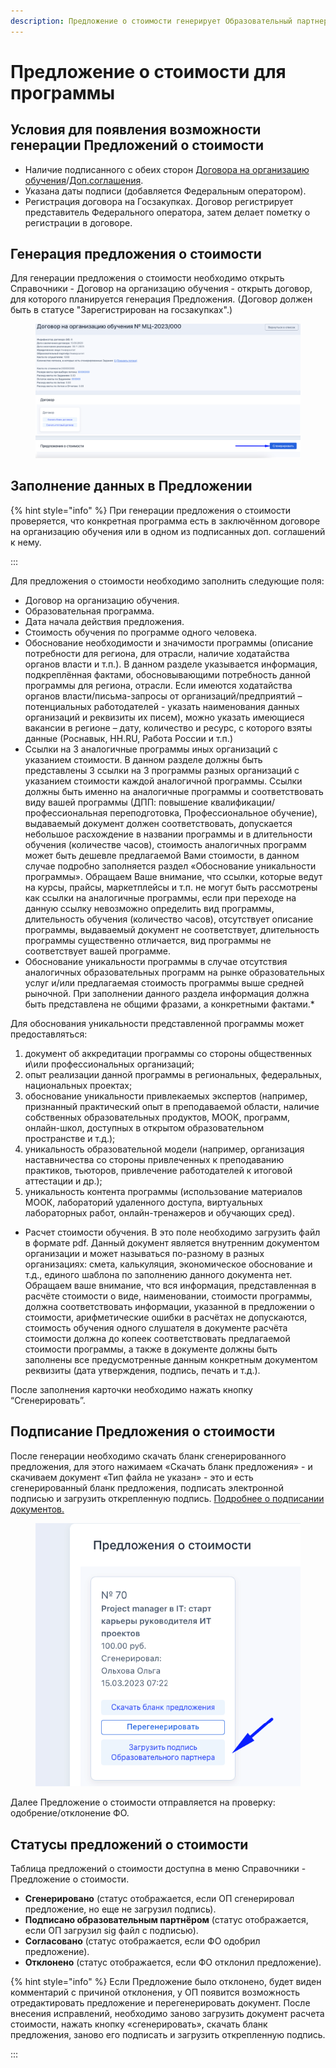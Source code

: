 ```yaml
---
description: Предложение о стоимости генерирует Образовательный партнер
---
```


# Предложение о стоимости для программы

## Условия для появления возможности генерации Предложений о стоимости

* Наличие подписанного с обеих сторон [Договора на организацию обучения](dogovor-na-organizaciyu-obucheniya/)/[Доп.соглашения](dogovor-na-organizaciyu-obucheniya/dopolnitelnoe-soglashenie.md).
* Указана даты подписи (добавляется Федеральным оператором).
* Регистрация договора на Госзакупках. Договор регистрирует представитель Федерального оператора, затем делает пометку о регистрации в договоре.&#x20;

## Генерация предложения о стоимости

Для генерации предложения о стоимости необходимо открыть Справочники - Договор на организацию обучения - открыть договор, для которого планируется генерация Предложения. (Договор должен быть в статусе "Зарегистрирован на госзакупках".)

<figure><img src="../.gitbook/assets/image (127).png" alt=""><figcaption></figcaption></figure>

## Заполнение данных в Предложении

{% hint style="info" %}
При генерации предложения о стоимости проверяется, что конкретная программа есть в заключённом договоре на организацию обучения или в одном из подписанных доп. соглашений к нему.

:::

Для предложения о стоимости необходимо заполнить следующие поля:

* Договор на организацию обучения.
* Образовательная программа.
* Дата начала действия предложения.
* Стоимость обучения по программе одного человека.
* Обоснование необходимости и значимости программы (описание потребности для региона, для отрасли, наличие ходатайства органов власти и т.п.). В данном разделе указывается информация, подкреплённая фактами, обосновывающими потребность данной программы для региона, отрасли. Если имеются ходатайства органов власти/письма-запросы от организаций/предприятий – потенциальных работодателей - указать наименования данных организаций и реквизиты их писем), можно указать имеющиеся вакансии в регионе – дату, количество и ресурс, с которого взяты данные (Роснавык, HH.RU, Работа России и т.п.)
* Ссылки на 3 аналогичные программы иных организаций с указанием стоимости. В данном разделе должны быть представлены 3 ссылки на 3 программы разных организаций с указанием стоимости каждой аналогичной программы. Ссылки должны быть именно на аналогичные программы и соответствовать виду вашей программы (ДПП: повышение квалификации/профессиональная переподготовка, Профессиональное обучение), выдаваемый документ должен соответствовать, допускается небольшое расхождение в названии программы и в длительности обучения (количестве часов), стоимость аналогичных программ может быть дешевле предлагаемой Вами стоимости, в данном случае подробно заполняется раздел «Обоснование уникальности программы». Обращаем Ваше внимание, что ссылки, которые ведут на курсы, прайсы, маркетплейсы и т.п. не могут быть рассмотрены как ссылки на аналогичные программы, если при переходе на данную ссылку невозможно определить вид программы, длительность обучения (количество часов), отсутствует описание программы, выдаваемый документ не соответствует, длительность программы существенно отличается, вид программы не соответствует вашей программе.
* Обоснование уникальности программы в случае отсутствия аналогичных образовательных программ на рынке образовательных услуг и/или предлагаемая стоимость программы выше средней рыночной. При заполнении данного раздела информация должна быть представлена не общими фразами, а конкретными фактами.\*

Для обоснования уникальности представленной программы может предоставляться:

1. документ об аккредитации программы со стороны общественных и\или профессиональных организаций;
2. опыт реализации данной программы в региональных, федеральных, национальных проектах;
3. обоснование уникальности привлекаемых экспертов (например, признанный практический опыт в преподаваемой области, наличие собственных образовательных продуктов, МООК, программ, онлайн-школ, доступных в открытом образовательном пространстве и т.д.);
4. уникальность образовательной модели (например, организация наставничества со стороны привлеченных к преподаванию практиков, тьюторов, привлечение работодателей к итоговой аттестации и др.);
5. уникальность контента программы (использование материалов МООК, лабораторий удаленного доступа, виртуальных лабораторных работ, онлайн-тренажеров и обучающих сред).

* Расчет стоимости обучения. В это поле необходимо загрузить файл в формате pdf. Данный документ является внутренним документом организации и может называться по-разному в разных организациях: смета, калькуляция, экономическое обоснование и т.д., единого шаблона по заполнению данного документа нет. Обращаем ваше внимание, что вся информация, представленная в расчёте стоимости о виде, наименовании, стоимости программы, должна соответствовать информации, указанной в предложении о стоимости, арифметические ошибки в расчётах не допускаются, стоимость обучения одного слушателя в документе расчёта стоимости должна до копеек соответствовать предлагаемой стоимости программы, а также в документе должны быть заполнены все предусмотренные данным конкретным документом реквизиты (дата утверждения, подпись, печать и т.д.).

После заполнения карточки необходимо нажать кнопку “Сгенерировать”.

## Подписание Предложения о стоимости

После генерации необходимо скачать бланк сгенерированного предложения, для этого нажимаем «Скачать бланк предложения» - и скачиваем документ «Тип файла не указан» - это и есть сгенерированный бланк предложения, подписать электронной подписью и загрузить открепленную подпись.  [Подробнее о подписании документов. ](../zayavki/proverka-dokumentov/podpisanie-dogovora-o-namereniyakh.md)

<figure><img src="../.gitbook/assets/image (129).png" alt=""><figcaption></figcaption></figure>

Далее Предложение о стоимости отправляется на проверку: одобрение/отклонение ФО.

## Статусы предложений о стоимости

Таблица предложений о стоимости доступна в меню Справочники - Предложение о стоимости.

* **Сгенерировано** (статус отображается, если ОП сгенерировал предложение, но еще не загрузил подпись).
* **Подписано образовательным партнёром** (статус отображается, если ОП загрузил sig файл с подписью).
* **Согласовано** (статус отображается, если ФО одобрил предложение).
* **Отклонено** (статус отображается, если ФО отклонил предложение).

{% hint style="info" %}
Если Предложение было отклонено, будет виден комментарий с причиной отклонения, у ОП появится возможность отредактировать предложение и перегенерировать документ. После внесения исправлений, необходимо заново загрузить документ расчета стоимости, нажать кнопку «сгенерировать», скачать бланк предложения, заново его подписать и загрузить открепленную подпись.

:::

